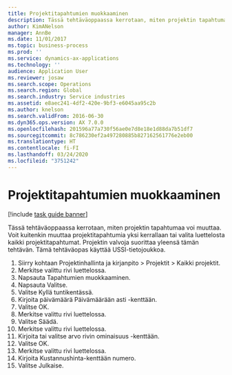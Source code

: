```yaml
---
title: Projektitapahtumien muokkaaminen
description: Tässä tehtäväoppaassa kerrotaan, miten projektin tapahtumaa voi muuttaa.
author: KimANelson
manager: AnnBe
ms.date: 11/01/2017
ms.topic: business-process
ms.prod: ''
ms.service: dynamics-ax-applications
ms.technology: ''
audience: Application User
ms.reviewer: josaw
ms.search.scope: Operations
ms.search.region: Global
ms.search.industry: Service industries
ms.assetid: e8aec241-4df2-420e-9bf3-e6045aa95c2b
ms.author: knelson
ms.search.validFrom: 2016-06-30
ms.dyn365.ops.version: AX 7.0.0
ms.openlocfilehash: 201596a77a730f56ae0e7d8e18e1d88da7b51df7
ms.sourcegitcommit: 8c786230ef2a497280885b827162561776e2eb00
ms.translationtype: HT
ms.contentlocale: fi-FI
ms.lasthandoff: 03/24/2020
ms.locfileid: "3751242"
---
```

# <a name="adjust-project-transactions"></a>Projektitapahtumien muokkaaminen

[!include [task guide banner](../../includes/task-guide-banner.md)]

Tässä tehtäväoppaassa kerrotaan, miten projektin tapahtumaa voi muuttaa. Voit kuitenkin muuttaa projektitapahtumia yksi kerrallaan tai valita luettelosta kaikki projektitapahtumat. Projektin valvoja suorittaa yleensä tämän tehtävän. Tämä tehtäväopas käyttää USSI-tietojoukkoa.

1. Siirry kohtaan Projektinhallinta ja kirjanpito > Projektit > Kaikki projektit. 
2. Merkitse valittu rivi luettelossa. 
3. Napsauta Tapahtumien muokkaaminen. 
4. Napsauta Valitse. 
5. Valitse Kyllä tuntikentässä. 
6. Kirjoita päivämäärä Päivämäärään asti -kenttään. 
7. Valitse OK. 
8. Merkitse valittu rivi luettelossa. 
9. Valitse Säädä. 
10. Merkitse valittu rivi luettelossa. 
11. Kirjoita tai valitse arvo rivin ominaisuus -kenttään. 
12. Valitse OK. 
13. Merkitse valittu rivi luettelossa. 
14. Kirjoita Kustannushinta-kenttään numero. 
15. Valitse Julkaise. 
